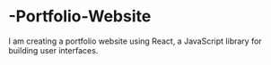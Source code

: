 # -Portfolio-Website
I am creating a portfolio website using React, a JavaScript library for building user interfaces.

